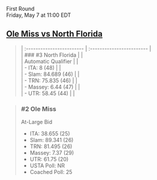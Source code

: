First Round  
Friday, May 7 at 11:00 EDT
## [Ole Miss vs North Florida](https://www.ncaa.com/game/5833660) 

> | :------------------------ | :------------------------ |  
> | ### #3 North Florida      | |  
> | Automatic Qualifier       | |  
> | - ITA: 8 (48)             | |  
> | - Slam: 84.689 (46)       | |  
> | - TRN: 75.835 (46)        | |  
> | - Massey: 6.44 (47)       | |  
> | - UTR: 58.45 (44)         | |  

> ### #2 Ole Miss  
> At-Large Bid  
> - ITA: 38.655 (25)  
> - Slam: 89.341 (26)  
> - TRN: 81.495 (26)  
> - Massey: 7.37 (29)  
> - UTR: 61.75 (20)  
> - USTA Poll: NR  
> - Coached Poll: 25  